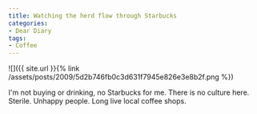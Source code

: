 ```yaml
---
title: Watching the herd flow through Starbucks
categories:
- Dear Diary
tags:
- Coffee
---
```


![]({{ site.url }}{% link /assets/posts/2009/5d2b746fb0c3d631f7945e826e3e8b2f.png %})
  



I'm not buying or drinking, no Starbucks for me. There is no culture here. Sterile. Unhappy people. Long live local coffee shops.
